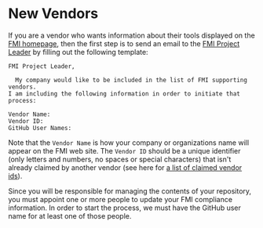 # New Vendors

If you are a vendor who wants information about their tools displayed
on the [FMI homepage](https://fmi-standard.org), then the first step is
to send an email to the [FMI Project
Leader](mailto:projectleader@fmi-standard.org) by filling out the following
template:

```
FMI Project Leader,

  My company would like to be included in the list of FMI supporting vendors.
I am including the following information in order to initiate that process:

Vendor Name:
Vendor ID:
GitHub User Names:
```

Note that the `Vendor Name` is how your company or organizations name will
appear on the FMI web site. The `Vendor ID` should be a unique identifier
(only letters and numbers, no spaces or special characters) that isn't already
claimed by another vendor (see here for [a list of claimed vendor
ids](https://github.com/modelica/fmi-crosscheck-tools/blob/master/build-server/vendors.json)).

Since you will be responsible for managing the contents of your repository,
you must appoint one or more people to update your FMI compliance information.
In order to start the process, we must have the GitHub user name for at least
one of those people.
